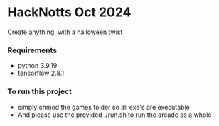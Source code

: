 # HackNotts Oct 2024
Create anything, with a halloween twist

### Requirements
- python 3.9.19
- tensorflow 2.8.1

### To run this project
- simply chmod the games folder so all exe's are executable
- And please use the provided ./run.sh to run the arcade as a whole
